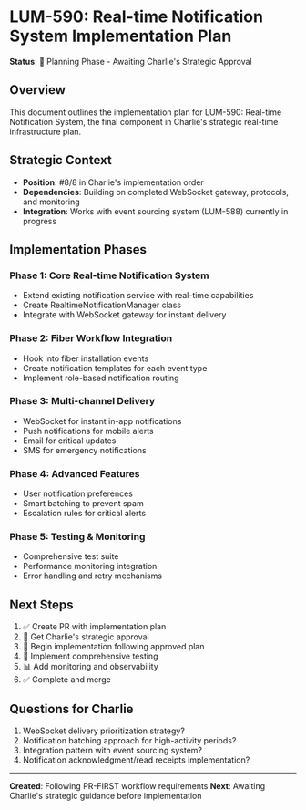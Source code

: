 # LUM-590: Real-time Notification System Implementation Plan

**Status**: 🚧 Planning Phase - Awaiting Charlie's Strategic Approval

## Overview

This document outlines the implementation plan for LUM-590: Real-time Notification System, the final
component in Charlie's strategic real-time infrastructure plan.

## Strategic Context

- **Position**: #8/8 in Charlie's implementation order
- **Dependencies**: Building on completed WebSocket gateway, protocols, and monitoring
- **Integration**: Works with event sourcing system (LUM-588) currently in progress

## Implementation Phases

### Phase 1: Core Real-time Notification System

- Extend existing notification service with real-time capabilities
- Create RealtimeNotificationManager class
- Integrate with WebSocket gateway for instant delivery

### Phase 2: Fiber Workflow Integration

- Hook into fiber installation events
- Create notification templates for each event type
- Implement role-based notification routing

### Phase 3: Multi-channel Delivery

- WebSocket for instant in-app notifications
- Push notifications for mobile alerts
- Email for critical updates
- SMS for emergency notifications

### Phase 4: Advanced Features

- User notification preferences
- Smart batching to prevent spam
- Escalation rules for critical alerts

### Phase 5: Testing & Monitoring

- Comprehensive test suite
- Performance monitoring integration
- Error handling and retry mechanisms

## Next Steps

1. ✅ Create PR with implementation plan
2. 🔄 Get Charlie's strategic approval
3. 🚧 Begin implementation following approved plan
4. 🧪 Implement comprehensive testing
5. 📊 Add monitoring and observability
6. ✅ Complete and merge

## Questions for Charlie

1. WebSocket delivery prioritization strategy?
2. Notification batching approach for high-activity periods?
3. Integration pattern with event sourcing system?
4. Notification acknowledgment/read receipts implementation?

---

**Created**: Following PR-FIRST workflow requirements **Next**: Awaiting Charlie's strategic
guidance before implementation
